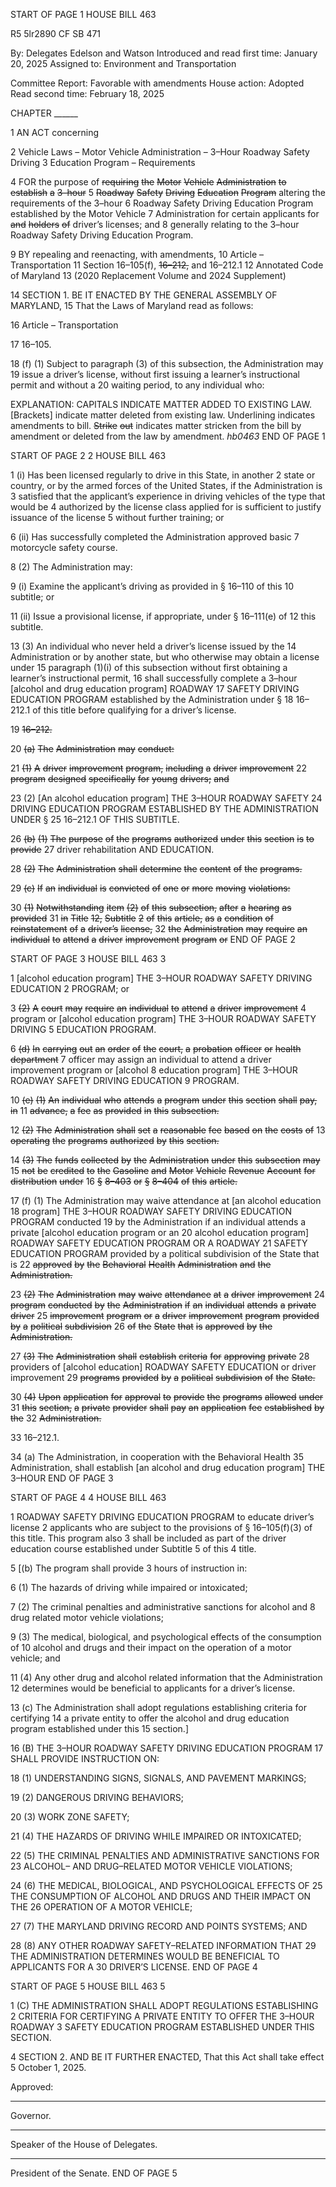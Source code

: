 START OF PAGE 1
HOUSE BILL 463

R5 5lr2890
CF SB 471

By: Delegates Edelson and Watson
Introduced and read first time: January 20, 2025
Assigned to: Environment and Transportation

Committee Report: Favorable with amendments
House action: Adopted
Read second time: February 18, 2025

CHAPTER ______

1 AN ACT concerning

2 Vehicle Laws – Motor Vehicle Administration – 3–Hour Roadway Safety Driving
3 Education Program – Requirements

4 FOR the purpose of ~~requiring~~ ~~the~~ ~~Motor~~ ~~Vehicle~~ ~~Administration~~ ~~to~~ ~~establish~~ ~~a~~ ~~3–hour~~
5 ~~Roadway~~ ~~Safety~~ ~~Driving~~ ~~Education~~ ~~Program~~ altering the requirements of the 3–hour
6 Roadway Safety Driving Education Program established by the Motor Vehicle
7 Administration for certain applicants for ~~and~~ ~~holders~~ ~~of~~ driver’s licenses; and
8 generally relating to the 3–hour Roadway Safety Driving Education Program.

9 BY repealing and reenacting, with amendments,
10 Article – Transportation
11 Section 16–105(f), ~~16–212,~~ and 16–212.1
12 Annotated Code of Maryland
13 (2020 Replacement Volume and 2024 Supplement)

14 SECTION 1. BE IT ENACTED BY THE GENERAL ASSEMBLY OF MARYLAND,
15 That the Laws of Maryland read as follows:

16 Article – Transportation

17 16–105.

18 (f) (1) Subject to paragraph (3) of this subsection, the Administration may
19 issue a driver’s license, without first issuing a learner’s instructional permit and without a
20 waiting period, to any individual who:

EXPLANATION: CAPITALS INDICATE MATTER ADDED TO EXISTING LAW.
[Brackets] indicate matter deleted from existing law.
Underlining indicates amendments to bill.
~~Strike~~ ~~out~~ indicates matter stricken from the bill by amendment or deleted from the law by
amendment. *hb0463*
END OF PAGE 1

START OF PAGE 2
2 HOUSE BILL 463

1 (i) Has been licensed regularly to drive in this State, in another
2 state or country, or by the armed forces of the United States, if the Administration is
3 satisfied that the applicant’s experience in driving vehicles of the type that would be
4 authorized by the license class applied for is sufficient to justify issuance of the license
5 without further training; or

6 (ii) Has successfully completed the Administration approved basic
7 motorcycle safety course.

8 (2) The Administration may:

9 (i) Examine the applicant’s driving as provided in § 16–110 of this
10 subtitle; or

11 (ii) Issue a provisional license, if appropriate, under § 16–111(e) of
12 this subtitle.

13 (3) An individual who never held a driver’s license issued by the
14 Administration or by another state, but who otherwise may obtain a license under
15 paragraph (1)(i) of this subsection without first obtaining a learner’s instructional permit,
16 shall successfully complete a 3–hour [alcohol and drug education program] ROADWAY
17 SAFETY DRIVING EDUCATION PROGRAM established by the Administration under §
18 16–212.1 of this title before qualifying for a driver’s license.

19 ~~16–212.~~

20 ~~(a)~~ ~~The~~ ~~Administration~~ ~~may~~ ~~conduct:~~

21 ~~(1)~~ ~~A~~ ~~driver~~ ~~improvement~~ ~~program,~~ ~~including~~ ~~a~~ ~~driver~~ ~~improvement~~
22 ~~program~~ ~~designed~~ ~~specifically~~ ~~for~~ ~~young~~ ~~drivers;~~ ~~and~~

23 (2) [An alcohol education program] THE 3–HOUR ROADWAY SAFETY
24 DRIVING EDUCATION PROGRAM ESTABLISHED BY THE ADMINISTRATION UNDER §
25 16–212.1 OF THIS SUBTITLE.

26 ~~(b)~~ ~~(1)~~ ~~The~~ ~~purpose~~ ~~of~~ ~~the~~ ~~programs~~ ~~authorized~~ ~~under~~ ~~this~~ ~~section~~ ~~is~~ ~~to~~ ~~provide~~
27 driver rehabilitation AND EDUCATION.

28 ~~(2)~~ ~~The~~ ~~Administration~~ ~~shall~~ ~~determine~~ ~~the~~ ~~content~~ ~~of~~ ~~the~~ ~~programs.~~

29 ~~(c)~~ ~~If~~ ~~an~~ ~~individual~~ ~~is~~ ~~convicted~~ ~~of~~ ~~one~~ ~~or~~ ~~more~~ ~~moving~~ ~~violations:~~

30 ~~(1)~~ ~~Notwithstanding~~ ~~item~~ ~~(2)~~ ~~of~~ ~~this~~ ~~subsection,~~ ~~after~~ ~~a~~ ~~hearing~~ ~~as~~ ~~provided~~
31 ~~in~~ ~~Title~~ ~~12,~~ ~~Subtitle~~ ~~2~~ ~~of~~ ~~this~~ ~~article,~~ ~~as~~ ~~a~~ ~~condition~~ ~~of~~ ~~reinstatement~~ ~~of~~ ~~a~~ ~~driver’s~~ ~~license,~~
32 ~~the~~ ~~Administration~~ ~~may~~ ~~require~~ ~~an~~ ~~individual~~ ~~to~~ ~~attend~~ ~~a~~ ~~driver~~ ~~improvement~~ ~~program~~ ~~or~~
END OF PAGE 2

START OF PAGE 3
HOUSE BILL 463 3

1 [alcohol education program] THE 3–HOUR ROADWAY SAFETY DRIVING EDUCATION
2 PROGRAM; or

3 ~~(2)~~ ~~A~~ ~~court~~ ~~may~~ ~~require~~ ~~an~~ ~~individual~~ ~~to~~ ~~attend~~ ~~a~~ ~~driver~~ ~~improvement~~
4 program or [alcohol education program] THE 3–HOUR ROADWAY SAFETY DRIVING
5 EDUCATION PROGRAM.

6 ~~(d)~~ ~~In~~ ~~carrying~~ ~~out~~ ~~an~~ ~~order~~ ~~of~~ ~~the~~ ~~court,~~ ~~a~~ ~~probation~~ ~~officer~~ ~~or~~ ~~health~~ ~~department~~
7 officer may assign an individual to attend a driver improvement program or [alcohol
8 education program] THE 3–HOUR ROADWAY SAFETY DRIVING EDUCATION
9 PROGRAM.

10 ~~(e)~~ ~~(1)~~ ~~An~~ ~~individual~~ ~~who~~ ~~attends~~ ~~a~~ ~~program~~ ~~under~~ ~~this~~ ~~section~~ ~~shall~~ ~~pay,~~ ~~in~~
11 ~~advance,~~ ~~a~~ ~~fee~~ ~~as~~ ~~provided~~ ~~in~~ ~~this~~ ~~subsection.~~

12 ~~(2)~~ ~~The~~ ~~Administration~~ ~~shall~~ ~~set~~ ~~a~~ ~~reasonable~~ ~~fee~~ ~~based~~ ~~on~~ ~~the~~ ~~costs~~ ~~of~~
13 ~~operating~~ ~~the~~ ~~programs~~ ~~authorized~~ ~~by~~ ~~this~~ ~~section.~~

14 ~~(3)~~ ~~The~~ ~~funds~~ ~~collected~~ ~~by~~ ~~the~~ ~~Administration~~ ~~under~~ ~~this~~ ~~subsection~~ ~~may~~
15 ~~not~~ ~~be~~ ~~credited~~ ~~to~~ ~~the~~ ~~Gasoline~~ ~~and~~ ~~Motor~~ ~~Vehicle~~ ~~Revenue~~ ~~Account~~ ~~for~~ ~~distribution~~ ~~under~~
16 ~~§~~ ~~8–403~~ ~~or~~ ~~§~~ ~~8–404~~ ~~of~~ ~~this~~ ~~article.~~

17 (f) (1) The Administration may waive attendance at [an alcohol education
18 program] THE 3–HOUR ROADWAY SAFETY DRIVING EDUCATION PROGRAM conducted
19 by the Administration if an individual attends a private [alcohol education program or an
20 alcohol education program] ROADWAY SAFETY EDUCATION PROGRAM OR A ROADWAY
21 SAFETY EDUCATION PROGRAM provided by a political subdivision of the State that is
22 ~~approved~~ ~~by~~ ~~the~~ ~~Behavioral~~ ~~Health~~ ~~Administration~~ ~~and~~ ~~the~~ ~~Administration.~~

23 ~~(2)~~ ~~The~~ ~~Administration~~ ~~may~~ ~~waive~~ ~~attendance~~ ~~at~~ ~~a~~ ~~driver~~ ~~improvement~~
24 ~~program~~ ~~conducted~~ ~~by~~ ~~the~~ ~~Administration~~ ~~if~~ ~~an~~ ~~individual~~ ~~attends~~ ~~a~~ ~~private~~ ~~driver~~
25 ~~improvement~~ ~~program~~ ~~or~~ ~~a~~ ~~driver~~ ~~improvement~~ ~~program~~ ~~provided~~ ~~by~~ ~~a~~ ~~political~~ ~~subdivision~~
26 ~~of~~ ~~the~~ ~~State~~ ~~that~~ ~~is~~ ~~approved~~ ~~by~~ ~~the~~ ~~Administration.~~

27 ~~(3)~~ ~~The~~ ~~Administration~~ ~~shall~~ ~~establish~~ ~~criteria~~ ~~for~~ ~~approving~~ ~~private~~
28 providers of [alcohol education] ROADWAY SAFETY EDUCATION or driver improvement
29 ~~programs~~ ~~provided~~ ~~by~~ ~~a~~ ~~political~~ ~~subdivision~~ ~~of~~ ~~the~~ ~~State.~~

30 ~~(4)~~ ~~Upon~~ ~~application~~ ~~for~~ ~~approval~~ ~~to~~ ~~provide~~ ~~the~~ ~~programs~~ ~~allowed~~ ~~under~~
31 ~~this~~ ~~section,~~ ~~a~~ ~~private~~ ~~provider~~ ~~shall~~ ~~pay~~ ~~an~~ ~~application~~ ~~fee~~ ~~established~~ ~~by~~ ~~the~~
32 ~~Administration.~~

33 16–212.1.

34 (a) The Administration, in cooperation with the Behavioral Health
35 Administration, shall establish [an alcohol and drug education program] THE 3–HOUR
END OF PAGE 3

START OF PAGE 4
4 HOUSE BILL 463

1 ROADWAY SAFETY DRIVING EDUCATION PROGRAM to educate driver’s license
2 applicants who are subject to the provisions of § 16–105(f)(3) of this title. This program also
3 shall be included as part of the driver education course established under Subtitle 5 of this
4 title.

5 [(b) The program shall provide 3 hours of instruction in:

6 (1) The hazards of driving while impaired or intoxicated;

7 (2) The criminal penalties and administrative sanctions for alcohol and
8 drug related motor vehicle violations;

9 (3) The medical, biological, and psychological effects of the consumption of
10 alcohol and drugs and their impact on the operation of a motor vehicle; and

11 (4) Any other drug and alcohol related information that the Administration
12 determines would be beneficial to applicants for a driver’s license.

13 (c) The Administration shall adopt regulations establishing criteria for certifying
14 a private entity to offer the alcohol and drug education program established under this
15 section.]

16 (B) THE 3–HOUR ROADWAY SAFETY DRIVING EDUCATION PROGRAM
17 SHALL PROVIDE INSTRUCTION ON:

18 (1) UNDERSTANDING SIGNS, SIGNALS, AND PAVEMENT MARKINGS;

19 (2) DANGEROUS DRIVING BEHAVIORS;

20 (3) WORK ZONE SAFETY;

21 (4) THE HAZARDS OF DRIVING WHILE IMPAIRED OR INTOXICATED;

22 (5) THE CRIMINAL PENALTIES AND ADMINISTRATIVE SANCTIONS FOR
23 ALCOHOL– AND DRUG–RELATED MOTOR VEHICLE VIOLATIONS;

24 (6) THE MEDICAL, BIOLOGICAL, AND PSYCHOLOGICAL EFFECTS OF
25 THE CONSUMPTION OF ALCOHOL AND DRUGS AND THEIR IMPACT ON THE
26 OPERATION OF A MOTOR VEHICLE;

27 (7) THE MARYLAND DRIVING RECORD AND POINTS SYSTEMS; AND

28 (8) ANY OTHER ROADWAY SAFETY–RELATED INFORMATION THAT
29 THE ADMINISTRATION DETERMINES WOULD BE BENEFICIAL TO APPLICANTS FOR A
30 DRIVER’S LICENSE.
END OF PAGE 4

START OF PAGE 5
HOUSE BILL 463 5

1 (C) THE ADMINISTRATION SHALL ADOPT REGULATIONS ESTABLISHING
2 CRITERIA FOR CERTIFYING A PRIVATE ENTITY TO OFFER THE 3–HOUR ROADWAY
3 SAFETY EDUCATION PROGRAM ESTABLISHED UNDER THIS SECTION.

4 SECTION 2. AND BE IT FURTHER ENACTED, That this Act shall take effect
5 October 1, 2025.

Approved:

________________________________________________________________________________
Governor.

________________________________________________________________________________
Speaker of the House of Delegates.

________________________________________________________________________________
President of the Senate.
END OF PAGE 5
